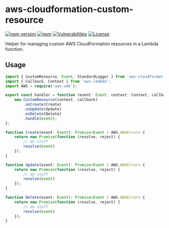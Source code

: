 # aws-cloudformation-custom-resource

[![npm version](https://badge.fury.io/js/aws-cloudformation-custom-resource.svg)][npm]
[![npm](https://img.shields.io/npm/dt/aws-cloudformation-custom-resource)][npm]
[![Vulnerabilities](https://img.shields.io/snyk/vulnerabilities/npm/aws-cloudformation-custom-resource)][npm]
[![License](https://img.shields.io/github/license/udondan/aws-cloudformation-custom-resource)][license]

Helper for managing custom AWS CloudFormation resources in a Lambda function.

## Usage

```typescript
import { CustomResource, Event, StandardLogger } from 'aws-cloudformation-custom-resource';
import { Callback, Context } from 'aws-lambda';
import AWS = require('aws-sdk');

export const handler = function (event: Event, context: Context, callback: Callback) {
    new CustomResource(context, callback)
        .onCreate(Create)
        .onUpdate(Update)
        .onDelete(Delete)
        .handle(event);
};

function Create(event: Event): Promise<Event | AWS.AWSError> {
    return new Promise(function (resolve, reject) {
        // do stuff
        resolve(event)
    });
}

function Update(event: Event): Promise<Event | AWS.AWSError> {
    return new Promise(function (resolve, reject) {
        // do stuff
        resolve(event)
    });
}

function Delete(event: Event): Promise<Event | AWS.AWSError> {
    return new Promise(function (resolve, reject) {
        // do stuff
        resolve(event)
    });
}
```

   [npm]: https://www.npmjs.com/package/aws-cloudformation-custom-resource
   [license]: https://github.com/udondan/aws-cloudformation-custom-resource/blob/master/LICENSE
